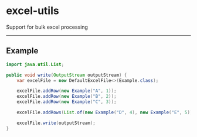 # excel-utils
Support for bulk excel processing

---

## Example

```java
import java.util.List;

public void write(OutputStream outputStream) {
    var excelFile = new DefaultExcelFile<>(Example.class);

    excelFile.addRow(new Example("A", 1));
    excelFile.addRow(new Example("B", 2));
    excelFile.addRow(new Example("C", 3));

    excelFile.addRows(List.of(new Example("D", 4), new Example("E", 5)));

    excelFile.write(outputStream);
}
```
